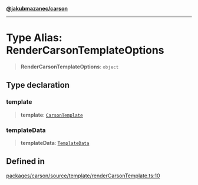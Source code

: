 [**@jakubmazanec/carson**](../README.md)

---

# Type Alias: RenderCarsonTemplateOptions

> **RenderCarsonTemplateOptions**: `object`

## Type declaration

### template

> **template**: [`CarsonTemplate`](CarsonTemplate.md)

### templateData

> **templateData**: [`TemplateData`](TemplateData.md)

## Defined in

[packages/carson/source/template/renderCarsonTemplate.ts:10](https://github.com/jakubmazanec/tools/blob/077fa4993ebe623b1c463499cc41912353ae6eb1/packages/carson/source/template/renderCarsonTemplate.ts#L10)
